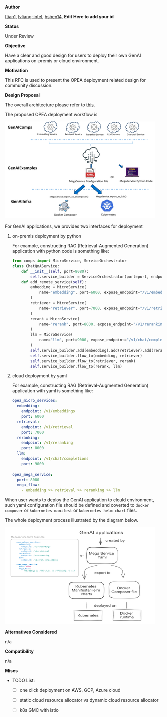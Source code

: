 **Author**

[ftian1](https://github.com/ftian1), [lvliang-intel](https://github.com/lvliang-intel), [hshen14](https://github.com/hshen14), **Edit Here to add your id**

**Status**

Under Review

**Objective**

Have a clear and good design for users to deploy their own GenAI applications on-premis or cloud environment.


**Motivation**

This RFC is used to present the OPEA deployment related design for community discussion.

**Design Proposal**

The overall architecture please refer to [this](24-05-16-001-OPEA-Overall-Design.md).

The proposed OPEA deployment workflow is

<a target="_blank" href="opea_deploy_workflow.png">
  <img src="opea_deploy_workflow.png" alt="Deployment" width=480 height=310>
</a>

For GenAI applications, we provides two interfaces for deployment

1. on-premis deployment by python

    For example, constructing RAG (Retrieval-Augmented Generation) application with python code is something like:

    ```python
    from comps import MicroService, ServiceOrchestrator
    class ChatQnAService:
        def __init__(self, port=8080):
            self.service_builder = ServiceOrchestrator(port=port, endpoint="/v1/chatqna")
        def add_remote_service(self):
            embedding = MicroService(
                name="embedding", port=6000, expose_endpoint="/v1/embeddings", use_remote_service=True
            )
            retriever = MicroService(
                name="retriever", port=7000, expose_endpoint="/v1/retrieval", use_remote_service=True
            )
            rerank = MicroService(
                name="rerank", port=8000, expose_endpoint="/v1/reranking", use_remote_service=True
            )
            llm = MicroService(
                name="llm", port=9000, expose_endpoint="/v1/chat/completions", use_remote_service=True
            )
            self.service_builder.add(embedding).add(retriever).add(rerank).add(llm)
            self.service_builder.flow_to(embedding, retriever)
            self.service_builder.flow_to(retriever, rerank)
            self.service_builder.flow_to(rerank, llm)
    
    ```

2. cloud deployment by yaml

    For example, constructing RAG (Retrieval-Augmented Generation) application with yaml is something like:

    ```yaml
    opea_micro_services:
      embedding:
        endpoint: /v1/embeddings
        port: 6000
      retrieval:
        endpoint: /v1/retrieval
        port: 7000
      reranking:
        endpoint: /v1/reranking
        port: 8000
      llm:
        endpoint: /v1/chat/completions
        port: 9000
     
    opea_mega_service:
      port: 8080
      mega_flow:
        - embedding >> retrieval >> reranking >> llm
    
    ```

When user wants to deploy the GenAI application to clould environment, such yaml configuration file should be defined and coverted to `docker composer` or `kubernetes manifest` or `kubernetes helm chart` files.

The whole deployment process illustrated by the diagram below.

<a target="_blank" href="opea_deploy_process.png">
  <img src="opea_deploy_process.png" alt="Deployment Process" width=480 height=310>
</a>


**Alternatives Considered**

n/a

**Compatibility**

n/a

**Miscs**

- TODO List:

  - [ ] one click deployment on AWS, GCP, Azure cloud
  - [ ] static cloud resource allocator vs dynamic cloud resource allocator
  - [ ] k8s GMC with istio


